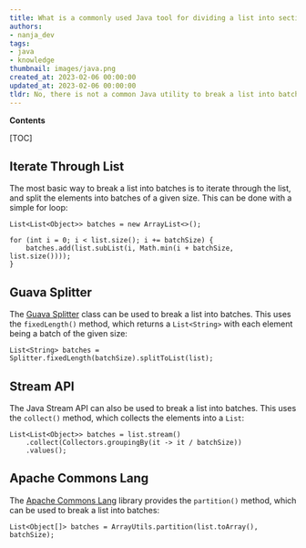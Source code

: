 ```yaml
---
title: What is a commonly used Java tool for dividing a list into sections?
authors:
- nanja_dev
tags:
- java
- knowledge
thumbnail: images/java.png
created_at: 2023-02-06 00:00:00
updated_at: 2023-02-06 00:00:00
tldr: No, there is not a common Java utility to break a list into batches.
---
```


**Contents**

[TOC]

## Iterate Through List

The most basic way to break a list into batches is to iterate through the list, and split the elements into batches of a given size. This can be done with a simple for loop:

```
List<List<Object>> batches = new ArrayList<>();

for (int i = 0; i < list.size(); i += batchSize) {
    batches.add(list.subList(i, Math.min(i + batchSize, list.size())));
}
```

## Guava Splitter

The [Guava Splitter](https://guava.dev/releases/19.0/api/docs/com/google/common/base/Splitter.html) class can be used to break a list into batches. This uses the `fixedLength()` method, which returns a `List<String>` with each element being a batch of the given size:

```
List<String> batches = Splitter.fixedLength(batchSize).splitToList(list);
```

## Stream API

The Java Stream API can also be used to break a list into batches. This uses the `collect()` method, which collects the elements into a `List`:

```
List<List<Object>> batches = list.stream()
    .collect(Collectors.groupingBy(it -> it / batchSize))
    .values();
```

## Apache Commons Lang

The [Apache Commons Lang](https://commons.apache.org/proper/commons-lang/apidocs/org/apache/commons/lang3/ArrayUtils.html) library provides the `partition()` method, which can be used to break a list into batches:

```
List<Object[]> batches = ArrayUtils.partition(list.toArray(), batchSize);
```
